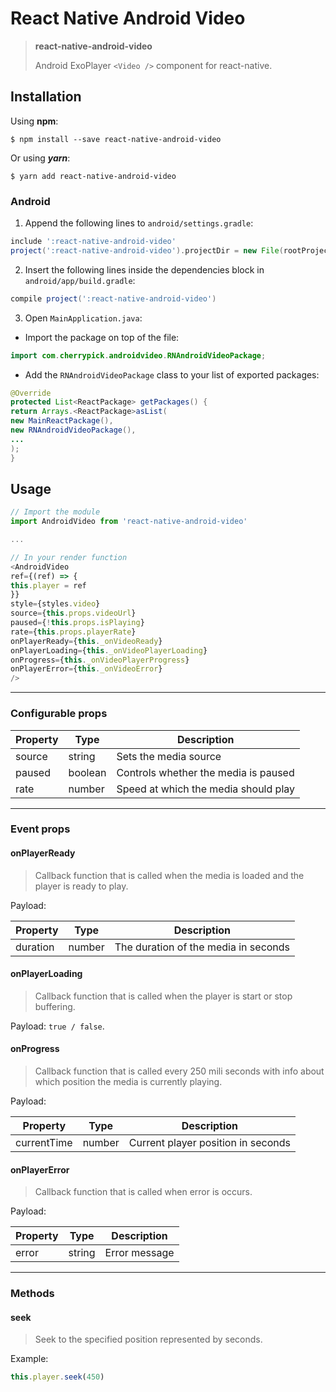 # React Native Android Video
>**react-native-android-video**
>
>Android ExoPlayer `<Video />` component for react-native.

## Installation

Using **npm**:

```$ npm install --save react-native-android-video```

Or using ***yarn***:

```$ yarn add react-native-android-video```

### Android

1. Append the following lines to `android/settings.gradle`:

```gradle
include ':react-native-android-video'
project(':react-native-android-video').projectDir = new File(rootProject.projectDir, '../node_modules/react-native-android-video/src/android')
```
2. Insert the following lines inside the dependencies block in `android/app/build.gradle`:
```gradle
compile project(':react-native-android-video')
```
3. Open `MainApplication.java`:
- Import the package on top of the file:
```java
import com.cherrypick.androidvideo.RNAndroidVideoPackage;
```

- Add the `RNAndroidVideoPackage` class to your list of exported packages:
```java
@Override
protected List<ReactPackage> getPackages() {
return Arrays.<ReactPackage>asList(
new MainReactPackage(),
new RNAndroidVideoPackage(),
...
);
}
```

## Usage

```javascript
// Import the module
import AndroidVideo from 'react-native-android-video'

...

// In your render function
<AndroidVideo
ref={(ref) => {
this.player = ref
}}
style={styles.video}
source={this.props.videoUrl}
paused={!this.props.isPlaying}
rate={this.props.playerRate}
onPlayerReady={this._onVideoReady}
onPlayerLoading={this._onVideoPlayerLoading}
onProgress={this._onVideoPlayerProgress}
onPlayerError={this._onVideoError}
/>
```
---
###  Configurable props

Property | Type | Description
--- | --- | ---
source | string | Sets the media source
paused | boolean | Controls whether the media is paused
rate | number | Speed at which the media should play
---
### Event props

#### onPlayerReady
>Callback function that is called when the media is loaded and the player is ready to play.

Payload:

Property | Type | Description
--- | --- | ---
duration | number | The duration of the media in seconds

#### onPlayerLoading
>Callback function that is called when the player is start or stop buffering.

Payload: `true / false`.


#### onProgress
>Callback function that is called every 250 mili seconds with info about which position the media is currently playing.

Payload:

Property | Type | Description
--- | --- | ---
currentTime | number | Current player position in seconds


#### onPlayerError
>Callback function that is called when error is occurs.

Payload:

Property | Type | Description
--- | --- | ---
error | string | Error message
---
### Methods

#### seek

>Seek to the specified position represented by seconds.

Example:
```javascript
this.player.seek(450)
```
